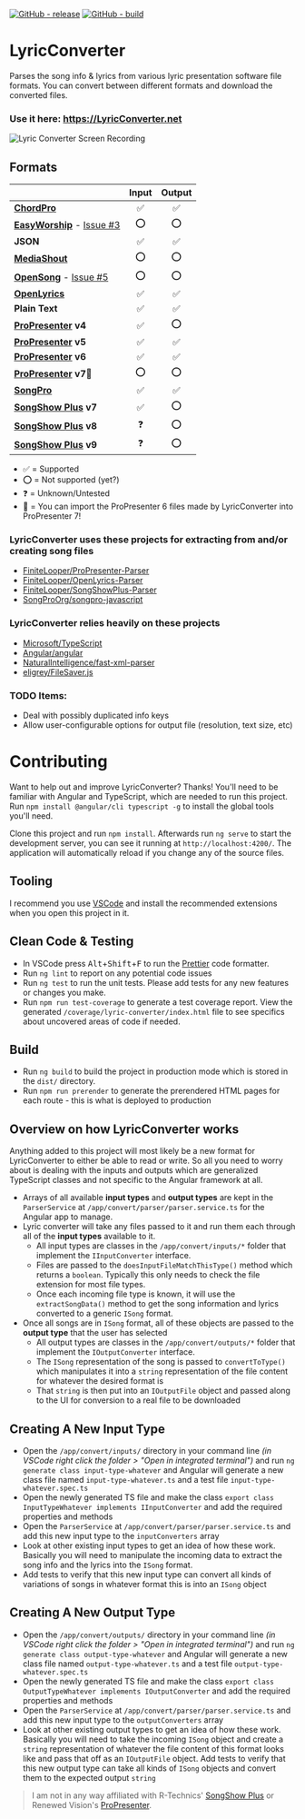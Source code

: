 [![GitHub - release](https://img.shields.io/github/v/release/FiniteLooper/LyricConverter?style=flat)](https://github.com/FiniteLooper/LyricConverter/releases/latest)
[![GitHub - build](https://img.shields.io/github/actions/workflow/status/FiniteLooper/LyricConverter/publish-to-gh-pages.yml?logo=github&style=flat)](https://github.com/FiniteLooper/LyricConverter/actions/workflows/publish-to-gh-pages.yml)

# LyricConverter
Parses the song info & lyrics from various lyric presentation software file formats. You can convert between different formats and download the converted files.

### Use it here: https://LyricConverter.net

![Lyric Converter Screen Recording](https://github.com/FiniteLooper/LyricConverter/blob/master/lyric-converter-demo.gif?raw=true)

## Formats
|                                                                    | Input  | Output |
|:-------------------------------------------------------------------|:------:|:------:|
| **[ChordPro](https://chordpro.org/)**                              |   ✅   |   ✅  |
| **[EasyWorship](https://easyworship.com/)** - [Issue #3][1]        |   ⭕   |   ⭕  |
| **JSON**                                                           |   ✅   |   ✅  |
| **[MediaShout](https://mediashout.com/)**                          |   ⭕   |   ⭕  |
| **[OpenSong](https://opensong.org/)** - [Issue #5][2]              |   ⭕   |   ⭕  |
| **[OpenLyrics](https://docs.openlyrics.org)**                      |   ✅   |   ✅  |
| **Plain Text**                                                     |   ✅   |   ✅  |
| **[ProPresenter](https://renewedvision.com/propresenter/) v4**     |   ✅   |   ⭕  |
| **[ProPresenter](https://renewedvision.com/propresenter/) v5**     |   ✅   |   ✅  |
| **[ProPresenter](https://renewedvision.com/propresenter/) v6**     |   ✅    |  ✅  |
| **[ProPresenter](https://renewedvision.com/propresenter/) v7**💾  |   ⭕    |  ⭕  |
| **[SongPro](https://songpro.org/)**                                |   ✅   |   ✅  |
| **[SongShow Plus](https://songshowplus.com/) v7**                  |   ✅   |   ⭕  |
| **[SongShow Plus](https://songshowplus.com/) v8**                  |   ❓   |   ⭕  |
| **[SongShow Plus](https://songshowplus.com/) v9**                  |   ❓   |   ⭕  |

* ✅ = Supported
* ⭕ = Not supported (yet?)
* ❓ = Unknown/Untested
* 💾 = You can import the ProPresenter 6 files made by LyricConverter into ProPresenter 7!

[1]: https://github.com/FiniteLooper/LyricConverter/issues/3
[2]: https://github.com/FiniteLooper/LyricConverter/issues/5


### LyricConverter uses these projects for extracting from and/or creating song files
* [FiniteLooper/ProPresenter-Parser](https://github.com/FiniteLooper/ProPresenter-Parser)
* [FiniteLooper/OpenLyrics-Parser](https://github.com/FiniteLooper/OpenLyrics-Parser)
* [FiniteLooper/SongShowPlus-Parser](https://github.com/FiniteLooper/SongShowPlus-Parser)
* [SongProOrg/songpro-javascript](https://github.com/SongProOrg/songpro-javascript)

### LyricConverter relies heavily on these projects
* [Microsoft/TypeScript](https://github.com/microsoft/typescript)
* [Angular/angular](https://github.com/angular/angular)
* [NaturalIntelligence/fast-xml-parser](https://github.com/NaturalIntelligence/fast-xml-parser/)
* [eligrey/FileSaver.js](https://github.com/eligrey/FileSaver.js)

### TODO Items:
* Deal with possibly duplicated info keys
* Allow user-configurable options for output file (resolution, text size, etc)


# Contributing
Want to help out and improve LyricConverter? Thanks!
You'll need to be familiar with Angular and TypeScript, which are needed to run this project.  Run `npm install @angular/cli typescript -g` to install the global tools you'll need.

Clone this project and run `npm install`. Afterwards run `ng serve` to start the development server, you can see it running at `http://localhost:4200/`. The application will automatically reload if you change any of the source files.

## Tooling
I recommend you use [VSCode](https://code.visualstudio.com/) and install the recommended extensions when you open this project in it.

## Clean Code & Testing
* In VSCode press <kbd>Alt</kbd>+<kbd>Shift</kbd>+<kbd>F</kbd> to run the [Prettier](https://marketplace.visualstudio.com/items?itemName=esbenp.prettier-vscode) code formatter.
* Run `ng lint` to report on any potential code issues
* Run `ng test` to run the unit tests. Please add tests for any new features or changes you make.
* Run `npm run test-coverage` to generate a test coverage report.  View the generated `/coverage/lyric-converter/index.html` file to see specifics about uncovered areas of code if needed.

## Build
* Run `ng build` to build the project in production mode which is stored in the `dist/` directory.
* Run `npm run prerender` to generate the prerendered HTML pages for each route - this is what is deployed to production


## Overview on how LyricConverter works
Anything added to this project will most likely be a new format for LyricConverter to either be able to read or write. So all you need to worry about is dealing with the inputs and outputs which are generalized TypeScript classes and not specific to the Angular framework at all.
* Arrays of all available **input types** and **output types** are kept in the `ParserService` at `/app/convert/parser/parser.service.ts` for the Angular app to manage.
* Lyric converter will take any files passed to it and run them each through all of the **input types** available to it.
  - All input types are classes in the `/app/convert/inputs/*` folder that implement the `IInputConverter` interface.
  - Files are passed to the `doesInputFileMatchThisType()` method which returns a `boolean`. Typically this only needs to check the file extension for most file types.
  - Once each incoming file type is known, it will use the `extractSongData()` method to get the song information and lyrics converted to a generic `ISong` format.
* Once all songs are in `ISong` format, all of these objects are passed to the **output type** that the user has selected
  - All output types are classes in the `/app/convert/outputs/*` folder that implement the `IOutputConverter` interface.
  - The `ISong` representation of the song is passed to `convertToType()` which manipulates it into a `string` representation of the file content for whatever the desired format is
  - That `string` is then put into an `IOutputFile` object and passed along to the UI for conversion to a real file to be downloaded

## Creating A New Input Type
* Open the `/app/convert/inputs/` directory in your command line _(in VSCode right click the folder > "Open in integrated terminal")_ and run `ng generate class input-type-whatever` and Angular will generate a new class file named `input-type-whatever.ts` and a test file `input-type-whatever.spec.ts`
* Open the newly generated TS file and make the class `export class InputTypeWhatever implements IInputConverter` and add the required properties and methods
* Open the `ParserService` at `/app/convert/parser/parser.service.ts` and add this new input type to the `inputConverters` array
* Look at other existing input types to get an idea of how these work. Basically you will need to manipulate the incoming data to extract the song info and the lyrics into the `ISong` format.
* Add tests to verify that this new input type can convert all kinds of variations of songs in whatever format this is into an `ISong` object

## Creating A New Output Type
* Open the `/app/convert/outputs/` directory in your command line _(in VSCode right click the folder > "Open in integrated terminal")_ and run `ng generate class output-type-whatever` and Angular will generate a new class file named `output-type-whatever.ts` and a test file `output-type-whatever.spec.ts`
* Open the newly generated TS file and make the class `export class OutputTypeWhatever implements IOutputConverter` and add the required properties and methods
* Open the `ParserService` at `/app/convert/parser/parser.service.ts` and add this new input type to the `outputConverters` array
* Look at other existing output types to get an idea of how these work. Basically you will need to take the incoming `ISong` object and create a `string` representation of whatever the file content of this format looks like and pass that off as an `IOutputFile` object.
   Add tests to verify that this new output type can take all kinds of `ISong` objects and convert them to the expected output `string`


> I am not in any way affiliated with R-Technics' [SongShow Plus](https://songshowplus.com/) or Renewed Vision's [ProPresenter](https://www.renewedvision.com/propresenter.php).

